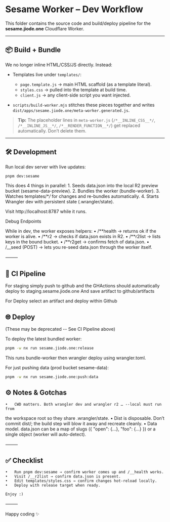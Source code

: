 # Sesame Worker – Dev Workflow

This folder contains the source code and build/deploy pipeline for the
**sesame.jiode.one** Cloudflare Worker.

---

## 📦 Build + Bundle

We no longer inline HTML/CSS/JS directly. Instead:

- Templates live under `templates/`:

  - `page.template.js` → main HTML scaffold (as a template literal).
  - `styles.css` → pulled into the template at build time.
  - `client.js` → any client-side script you want injected.

- `scripts/build-worker.mjs` stitches these pieces together and writes
  `dist/apps/sesame.jiode.one/meta-worker.generated.js`.

> **Tip:** The placeholder lines in `meta-worker.js` (`/*__INLINE_CSS__*/`,
> `/*__INLINE_JS__*/`, `/*__RENDER_FUNCTION__*/`) get replaced automatically.
> Don’t delete them.

---

## 🛠 Development

Run local dev server with live updates:

```bash
pnpm dev:sesame
```

This does 4 things in parallel: 1. Seeds data.json into the local R2 preview bucket (sesame-data-preview). 2. Bundles the worker (bundle-worker). 3. Watches templates/\*_/_ for changes and re-bundles automatically. 4. Starts Wrangler dev with persistent state (.wrangler/state).

Visit http://localhost:8787 while it runs.

Debug Endpoints

While in dev, the worker exposes helpers:
• /**health → returns ok if the worker is alive.
• /**r2 → checks if data.json exists in R2.
• /**r2list → lists keys in the bound bucket.
• /**r2get → confirms fetch of data.json.
• /\_\_seed (POST) → lets you re-seed data.json through the worker itself.

⸻

## 🤖 CI Pipeline

For staging simply push to github and the GHActions should automatically deploy to staging.sesame.jiode.one
And save artifact to github/artifacts

For Deploy select an artifact and deploy within Github

## 🌐 Deploy

(These may be deprecated -- See CI Pipeline above)

To deploy the latest bundled worker:

```bash
pnpm -w nx run sesame.jiode.one:release
```

This runs bundle-worker then wrangler deploy using
wrangler.toml.

For just pushing data (prod bucket sesame-data):

```bash
pnpm -w nx run sesame.jiode.one:push:data
```

## ⚙️ Notes & Gotchas

    •	CWD matters. Both wrangler dev and wrangler r2 … --local must run from

the workspace root so they share .wrangler/state.
• Dist is disposable. Don’t commit dist/; the build step will blow it away
and recreate cleanly.
• Data model. data.json can be a map of slugs ({ "open": {...}, "foo": {...} })
or a single object (worker will auto-detect).

⸻

## ✅ Checklist

    •	Run pnpm dev:sesame → confirm worker comes up and /__health works.
    •	Visit /__r2list → confirm data.json is present.
    •	Edit templates/styles.css → confirm changes hot-reload locally.
    •	Deploy with release target when ready.

    Enjoy :)

⸻

Happy coding ✨
